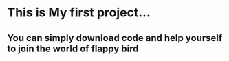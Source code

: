 # This is My first project...
## You can simply download code and help yourself to join the world of flappy bird
